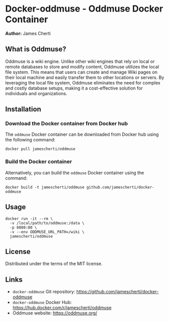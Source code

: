 # Docker-oddmuse - Oddmuse Docker Container

**Author:** James Cherti

## What is Oddmuse?

Oddmuse is a wiki engine. Unlike other wiki engines that rely on local or remote databases to store and modify content, Oddmuse utilizes the local file system. This means that users can create and manage Wiki pages on their local machine and easily transfer them to other locations or servers. By leveraging the local file system, Oddmuse eliminates the need for complex and costly database setups, making it a cost-effective solution for individuals and organizations.

## Installation

### Download the Docker container from Docker hub

The `oddmuse` Docker container can be downloaded from Docker hub using the following command:
``` shell
docker pull jamescherti/oddmuse
```

### Build the Docker container

Alternatively, you can build the `oddmuse` Docker container using the command:

``` shell
docker build -t jamescherti/oddmuse github.com/jamescherti/docker-oddmuse
```

## Usage

``` shell
docker run -it --rm \
  -v /local/path/to/oddmuse:/data \
  -p 8080:80 \
  -v --env ODDMUSE_URL_PATH=/wiki \
  jamescherti/oddmuse
```

## License

Distributed under the terms of the MIT license.

## Links
- `docker-oddmuse` Git repository: https://github.com/jamescherti/docker-oddmuse
- `docker-oddmuse` Docker Hub: https://hub.docker.com/r/jamescherti/oddmuse
- Oddmuse website: https://oddmuse.org/
